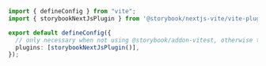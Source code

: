 ```ts filename="vitest.config.ts" renderer="react" language="ts"
import { defineConfig } from "vite";
import { storybookNextJsPlugin } from '@storybook/nextjs-vite/vite-plugin'

export default defineConfig({
  // only necessary when not using @storybook/addon-vitest, otherwise the plugin is loaded automatically
  plugins: [storybookNextJsPlugin()],
});
```
